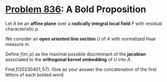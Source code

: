 [Problem 836](https://projecteuler.net/problem=836): A Bold Proposition
=======================================================================

Let $A$ be an **affine plane** over a **radically integral local field** $F$
with residual characteristic $p$.

We consider an **open oriented line section** $U$ of $A$ with normalized Haar
measure $m$.

Define $f(m, p)$ as the maximal possible discriminant of the **jacobian**
associated to the **orthogonal kernel embedding** of $U$ into $A$.

Find $f(20230401, 57)$. Give as your answer the concatenation of the first
letters of each bolded word.
